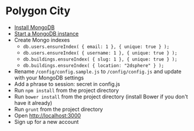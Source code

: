 # Polygon City

* [Install MongoDB](http://docs.mongodb.org/manual/installation/)
* [Start a MongoDB instance](http://docs.mongodb.org/manual/tutorial/install-mongodb-on-os-x/#run-mongodb)
* Create Mongo indexes
  * `db.users.ensureIndex( { email: 1 }, { unique: true } );`
  * `db.users.ensureIndex( { username: 1 }, { unique: true } );`
  * `db.buildings.ensureIndex( { slug: 1 }, { unique: true } );`
  * `db.buildings.ensureIndex( { location: "2dsphere" } );`
* Rename `/config/config.sample.js` to `/config/config.js` and update with your MongoDB settings
* Add a phrase to session: secret in config.js
* Run `npm install` from the project directory
* Run `bower install` from the project directory (install Bower if you don't have it already)
* Run `grunt` from the project directory
* Open [http://localhost:3000](http://localhost:3000)
* Sign up for a new account

